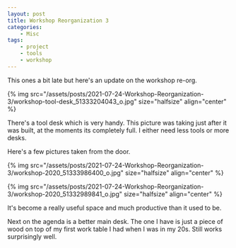 ```yaml
---
layout: post
title: Workshop Reorganization 3
categories:
    - Misc
tags:
    - project
    - tools
    - workshop
---
```



This ones a bit late but here's an update on the workshop re-org.




{% img src="/assets/posts/2021-07-24-Workshop-Reorganization-3/workshop-tool-desk_51333204043_o.jpg"  size="halfsize"  align="center" %}


There's a tool desk which is very handy.  This picture was taking just after it was built, at the moments its completely full.  I either need less tools or more desks.




Here's a few pictures taken from the door.




{% img src="/assets/posts/2021-07-24-Workshop-Reorganization-3/workshop-2020_51333986400_o.jpg"  size="halfsize"  align="center" %}


{% img src="/assets/posts/2021-07-24-Workshop-Reorganization-3/workshop-2020_51332989841_o.jpg"  size="halfsize"  align="center" %}


It's become a really useful space and much productive than it used to be.




Next on the agenda is a better main desk.  The one I have is just a piece of wood on top of my first work table I had when I was in my 20s.  Still works surprisingly well.


